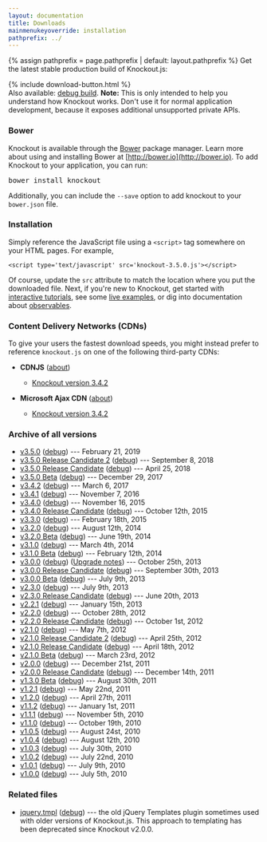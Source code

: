 ```yaml
---
layout: documentation
title: Downloads
mainmenukeyoverride: installation
pathprefix: ../
---
```


{% assign pathprefix = page.pathprefix | default: layout.pathprefix %}
Get the latest stable production build of Knockout.js:

<div class="download-panel">
    {% include download-button.html %}
</div>

<div class="download-debug-panel">
    Also available: <a href='knockout-3.5.0.debug.js'>debug build</a>.
    <strong>Note:</strong> This is only intended to help you understand how Knockout works. Don't use it for normal application
    development, because it exposes additional unsupported private APIs.
</div>

### Bower

Knockout is available through the [Bower](http://bower.io) package manager. Learn more about using and installing Bower at [http://bower.io](http://bower.io). To add Knockout to your application, you can run:

<div class="download-bower">
    <pre class="brush:bash">bower install knockout</pre>
</div>

Additionally, you can include the `--save` option to add knockout to your `bower.json` file.

### Installation

Simply reference the JavaScript file using a `<script>` tag somewhere on your HTML pages. For example,

    <script type='text/javascript' src='knockout-3.5.0.js'></script>

Of course, update the `src` attribute to match the location where you put the downloaded file. Next, if you're new to Knockout, get started with [interactive tutorials](http://learn.knockoutjs.com), see some [live examples](../examples/), or dig into documentation about [observables](../documentation/observables.html).

### Content Delivery Networks (CDNs)

To give your users the fastest download speeds, you might instead prefer to reference `knockout.js` on one of the following third-party CDNs:

* **CDNJS** ([about](https://cdnjs.com/))

  * [Knockout version 3.4.2](https://cdnjs.cloudflare.com/ajax/libs/knockout/3.4.2/knockout-min.js)

* **Microsoft Ajax CDN** ([about](http://www.asp.net/ajax/cdn))

  * [Knockout version 3.4.2](http://ajax.aspnetcdn.com/ajax/knockout/knockout-3.4.2.js)

### Archive of all versions

* [v3.5.0](knockout-3.5.0.js) ([debug](knockout-3.5.0.debug.js)) --- February 21, 2019
* [v3.5.0 Release Candidate 2](knockout-3.5.0rc2.js) ([debug](knockout-3.5.0rc2.debug.js)) --- September 8, 2018
* [v3.5.0 Release Candidate](knockout-3.5.0rc.js) ([debug](knockout-3.5.0rc.debug.js)) --- April 25, 2018
* [v3.5.0 Beta](knockout-3.5.0beta.js) ([debug](knockout-3.5.0beta.debug.js)) --- December 29, 2017
* [v3.4.2](knockout-3.4.2.js) ([debug](knockout-3.4.2.debug.js)) --- March 6, 2017
* [v3.4.1](knockout-3.4.1.js) ([debug](knockout-3.4.1.debug.js)) --- November 7, 2016
* [v3.4.0](knockout-3.4.0.js) ([debug](knockout-3.4.0.debug.js)) --- November 16, 2015
* [v3.4.0 Release Candidate](knockout-3.4.0rc.js) ([debug](knockout-3.4.0rc.debug.js)) --- October 12th, 2015
* [v3.3.0](knockout-3.3.0.js) ([debug](knockout-3.3.0.debug.js)) --- February 18th, 2015
* [v3.2.0](knockout-3.2.0.js) ([debug](knockout-3.2.0.debug.js)) --- August 12th, 2014
* [v3.2.0 Beta](knockout-3.2.0beta.js) ([debug](knockout-3.2.0beta.debug.js)) --- June 19th, 2014
* [v3.1.0](knockout-3.1.0.js) ([debug](knockout-3.1.0.debug.js)) --- March 4th, 2014
* [v3.1.0 Beta](knockout-3.1.0beta.js) ([debug](knockout-3.1.0beta.debug.js)) --- February 12th, 2014
* [v3.0.0](knockout-3.0.0.js) ([debug](knockout-3.0.0.debug.js)) ([Upgrade notes](../upgrade-notes/v3.0.0.html)) --- October 25th, 2013
* [v3.0.0 Release Candidate](knockout-3.0.0rc.js) ([debug](knockout-3.0.0rc.debug.js)) --- September 30th, 2013
* [v3.0.0 Beta](knockout-3.0.0beta.js) ([debug](knockout-3.0.0beta.debug.js)) --- July 9th, 2013
* [v2.3.0](knockout-2.3.0.js) ([debug](knockout-2.3.0.debug.js)) --- July 9th, 2013
* [v2.3.0 Release Candidate](knockout-2.3.0rc.js) ([debug](knockout-2.3.0rc.debug.js)) --- June 20th, 2013
* [v2.2.1](knockout-2.2.1.js) ([debug](knockout-2.2.1.debug.js)) --- January 15th, 2013
* [v2.2.0](knockout-2.2.0.js) ([debug](knockout-2.2.0.debug.js)) --- October 28th, 2012
* [v2.2.0 Release Candidate](knockout-2.2.0rc.js) ([debug](knockout-2.2.0rc.debug.js)) --- October 1st, 2012
* [v2.1.0](knockout-2.1.0.js) ([debug](knockout-2.1.0.debug.js)) --- May 7th, 2012
* [v2.1.0 Release Candidate 2](knockout-2.1.0rc2.js) ([debug](knockout-2.1.0rc2.debug.js)) --- April 25th, 2012
* [v2.1.0 Release Candidate](knockout-2.1.0rc.js) ([debug](knockout-2.1.0rc.debug.js)) --- April 18th, 2012
* [v2.1.0 Beta](knockout-2.1.0beta.js) ([debug](knockout-2.1.0beta.debug.js)) --- March 23rd, 2012
* [v2.0.0](knockout-2.0.0.js) ([debug](knockout-2.0.0.debug.js)) --- December 21st, 2011
* [v2.0.0 Release Candidate](knockout-2.0.0rc.js) ([debug](knockout-2.0.0rc.debug.js)) --- December 14th, 2011
* [v1.3.0 Beta](knockout-1.3.0beta.js) ([debug](knockout-1.3.0beta.debug.js)) --- August 30th, 2011
* [v1.2.1](knockout-1.2.1.js) ([debug](knockout-1.2.1.debug.js)) --- May 22nd, 2011
* [v1.2.0](knockout-1.2.0.js) ([debug](knockout-1.2.0.debug.js)) --- April 27th, 2011
* [v1.1.2](knockout-1.1.2.js) ([debug](knockout-1.1.2.debug.js)) --- January 1st, 2011
* [v1.1.1](knockout-1.1.1.js) ([debug](knockout-1.1.1.debug.js)) --- November 5th, 2010
* [v1.1.0](knockout-1.1.0.js) ([debug](knockout-1.1.0.debug.js)) --- October 19th, 2010
* [v1.0.5](knockout-1.05.min.js) ([debug](knockout-1.05.js)) --- August 24st, 2010
* [v1.0.4](knockout-1.04.min.js) ([debug](knockout-1.04.js)) --- August 12th, 2010
* [v1.0.3](knockout-1.03.min.js) ([debug](knockout-1.03.js)) --- July 30th, 2010
* [v1.0.2](knockout-1.02.min.js) ([debug](knockout-1.02.js)) --- July 22nd, 2010
* [v1.0.1](knockout-1.01.min.js) ([debug](knockout-1.01.js)) --- July 9th, 2010
* [v1.0.0](knockout-min.js) ([debug](knockout.js)) --- July 5th, 2010


### Related files

* [jquery.tmpl](jquery.tmpl.min.js) ([debug](jquery.tmpl.js)) --- the old jQuery Templates plugin sometimes used with older versions of Knockout.js. This approach to templating has been deprecated since Knockout v2.0.0.
